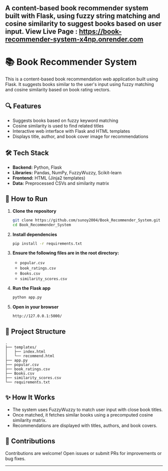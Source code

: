 **A content-based book recommender system built with Flask, using fuzzy string matching and cosine similarity to suggest books based on user input.**
View Live Page : https://book-recommender-system-x4np.onrender.com
---
# 📚 Book Recommender System

This is a content-based book recommendation web application built using Flask. It suggests books similar to the user's input using fuzzy matching and cosine similarity based on book rating vectors.

## 🔍 Features

- Suggests books based on fuzzy keyword matching
- Cosine similarity is used to find related titles
- Interactive web interface with Flask and HTML templates
- Displays title, author, and book cover image for recommendations

## 🛠️ Tech Stack

- **Backend:** Python, Flask
- **Libraries:** Pandas, NumPy, FuzzyWuzzy, Scikit-learn
- **Frontend:** HTML (Jinja2 templates)
- **Data:** Preprocessed CSVs and similarity matrix

## 🚀 How to Run

1. **Clone the repository**
   ```bash
   git clone https://github.com/sunoy2004/Book_Recommender_System.git
   cd Book_Recommender_System
   ````

2. **Install dependencies**

   ```bash
   pip install -r requirements.txt
   ```

3. **Ensure the following files are in the root directory:**

   * `popular.csv`
   * `book_ratings.csv`
   * `Books.csv`
   * `similarity_scores.csv`

4. **Run the Flask app**

   ```bash
   python app.py
   ```

5. **Open in your browser**

   ```
   http://127.0.0.1:5000/
   ```

## 📂 Project Structure

```
.
├── templates/
│   ├── index.html
│   └── recommend.html
├── app.py
├── popular.csv
├── book_ratings.csv
├── Books.csv
├── similarity_scores.csv
└── requirements.txt
```

## ✨ How It Works

* The system uses FuzzyWuzzy to match user input with close book titles.
* Once matched, it fetches similar books using a precomputed cosine similarity matrix.
* Recommendations are displayed with titles, authors, and book covers.

## 🙌 Contributions

Contributions are welcome! Open issues or submit PRs for improvements or bug fixes.

---

